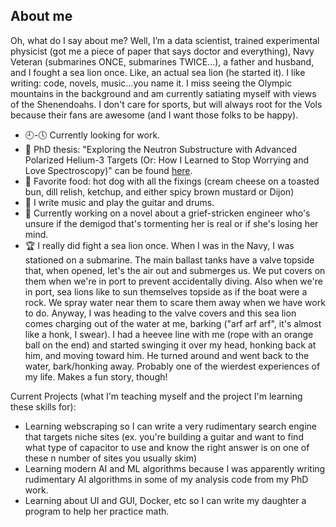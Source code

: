 ## About me

Oh, what do I say about me? Well, I’m a data scientist, trained experimental physicist (got me a piece of paper that says doctor and everything), Navy Veteran (submarines ONCE, submarines TWICE...), a father and husband, and I fought a sea lion once. Like, an actual sea lion (he started it). I like writing: code, novels, music…you name it. I miss seeing the Olympic mountains in the background and am currently satiating myself with views of the Shenendoahs. I don't care for sports, but will always root for the Vols because their fans are awesome (and I want those folks to be happy).

- 🕘-🕔 Currently looking for work.
- 📓 PhD thesis: "Exploring the Neutron Substructure with Advanced Polarized Helium-3 Targets (Or: How I Learned to Stop Worrying and Love Spectroscopy)" can be found [here](https://doi.org/10.18130/p44g-5b82).
- 🌭 Favorite food: hot dog with all the fixings (cream cheese on a toasted bun, dill relish, ketchup, and either spicy brown mustard or Dijon)
- 🎼 I write music and play the guitar and drums.
- 📖 Currently working on a novel about a grief-stricken engineer who's unsure if the demigod that's tormenting her is real or if she's losing her mind.
- 🏆 I really did fight a sea lion once. When I was in the Navy, I was stationed on a submarine. The main ballast tanks have a valve topside that, when opened, let's the air out and submerges us. We put covers on them when we're in port to prevent accidentally diving. Also when we're in port, sea lions like to sun themselves topside as if the boat were a rock. We spray water near them to scare them away when we have work to do. Anyway, I was heading to the valve covers and this sea lion comes charging out of the water at me, barking ("arf arf arf", it's almost like a honk, I swear). I had a heevee line with me (rope with an orange ball on the end) and started swinging it over my head, honking back at him, and moving toward him. He turned around and went back to the water, bark/honking away. Probably one of the wierdest experiences of my life. Makes a fun story, though!

Current Projects (what I'm teaching myself and the project I'm learning these skills for):
- Learning webscraping so I can write a very rudimentary search engine that targets niche sites (ex. you're building a guitar and want to find what type of capacitor to use and know the right answer is on one of these n number of sites you usually skim)
- Learning modern AI and ML algorithms because I was apparently writing rudimentary AI algorithms in some of my analysis code from my PhD work.
- Learning about UI and GUI, Docker, etc so I can write my daughter a program to help her practice math.
